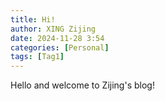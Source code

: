 ```yaml
---
title: Hi!
author: XING Zijing
date: 2024-11-28 3:54 
categories: [Personal]
tags: [Tag1]
---
```


Hello and welcome to Zijing's blog!

